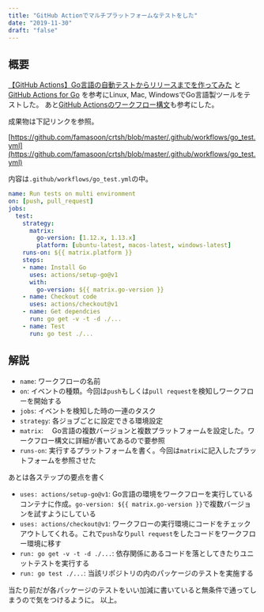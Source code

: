 ```yaml
---
title: "GitHub Actionでマルチプラットフォームなテストをした"
date: "2019-11-30"
draft: "false"
---
```


## 概要
[【GitHub Actions】Go言語の自動テストからリリースまでを作ってみた](https://qiita.com/x-color/items/f60025c20a547a7355b5) と [GitHub Actions for Go](https://github.com/mvdan/github-actions-golang) を参考にLinux, Mac, WindowsでGo言語製ツールをテストした。
あと[GitHub Actionsのワークフロー構文](https://help.github.com/ja/actions/automating-your-workflow-with-github-actions/workflow-syntax-for-github-actions)も参考にした。

成果物は下記リンクを参照。

[https://github.com/famasoon/crtsh/blob/master/.github/workflows/go_test.yml](https://github.com/famasoon/crtsh/blob/master/.github/workflows/go_test.yml)

内容は`.github/workflows/go_test.yml`の中。

```yml
name: Run tests on multi environment
on: [push, pull_request]
jobs:
  test:
    strategy:
      matrix:
        go-version: [1.12.x, 1.13.x]
        platform: [ubuntu-latest, macos-latest, windows-latest]
    runs-on: ${{ matrix.platform }}
    steps:
    - name: Install Go
      uses: actions/setup-go@v1
      with:
        go-version: ${{ matrix.go-version }}
    - name: Checkout code
      uses: actions/checkout@v1
    - name: Get dependcies
      run: go get -v -t -d ./...
    - name: Test
      run: go test ./...
```

## 解説
- `name`: ワークフローの名前
- `on`: イベントの種類。今回は`push`もしくは`pull request`を検知しワークフローを開始する
- `jobs`: イベントを検知した時の一連のタスク
- `strategy`: 各ジョブごとに設定できる環境設定
- `matrix`: 　Go言語の複数バージョンと複数プラットフォームを設定した。ワークフロー構文に詳細が書いてあるので要参照 
- `runs-on`: 実行するプラットフォームを書く。今回は`matrix`に記入したプラットフォームを参照させた

あとは各ステップの要点を書く

- `uses: actions/setup-go@v1`: Go言語の環境をワークフローを実行しているコンテナに作成。`go-version: ${{ matrix.go-version }}`で複数バージョンを試すようにしている
- `uses: actions/checkout@v1`: ワークフローの実行環境にコードをチェックアウトしてくれる。これで`push`なり`pull request`をしたコードをワークフロー環境に移す
- `run: go get -v -t -d ./...`: 依存関係にあるコードを落としてきたりユニットテストを実行する
- `run: go test ./...`: 当該リポジトリの内のパッケージのテストを実施する

当たり前だが各パッケージのテストをいい加減に書いていると無条件で通ってしまうので気をつけるように。
以上。